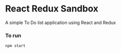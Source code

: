 # React Redux Sandbox

A simple To Do list application using React and Redux

### To run
```
npm start
```
